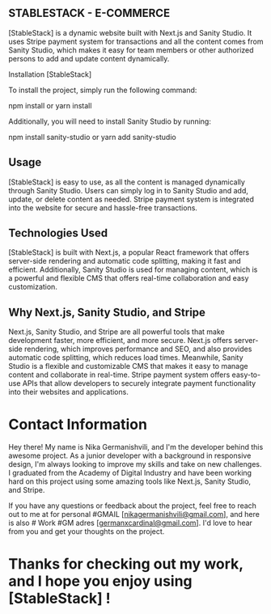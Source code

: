 ## STABLESTACK - E-COMMERCE

[StableStack] is a dynamic website built with Next.js and Sanity Studio. It uses Stripe payment system for transactions and all the content comes from Sanity Studio, which makes it easy for team members or other authorized persons to add and update content dynamically.

Installation [StableStack]

To install the project, simply run the following command:

npm install or yarn install

Additionally, you will need to install Sanity Studio by running:

npm install sanity-studio or yarn add sanity-studio

## Usage

[StableStack] is easy to use, as all the content is managed dynamically through Sanity Studio. Users can simply log in to Sanity Studio and add, update, or delete content as needed. Stripe payment system is integrated into the website for secure and hassle-free transactions.

## Technologies Used

[StableStack] is built with Next.js, a popular React framework that offers server-side rendering and automatic code splitting, making it fast and efficient. Additionally, Sanity Studio is used for managing content, which is a powerful and flexible CMS that offers real-time collaboration and easy customization.

## Why Next.js, Sanity Studio, and Stripe

Next.js, Sanity Studio, and Stripe are all powerful tools that make development faster, more efficient, and more secure. Next.js offers server-side rendering, which improves performance and SEO, and also provides automatic code splitting, which reduces load times. Meanwhile, Sanity Studio is a flexible and customizable CMS that makes it easy to manage content and collaborate in real-time. Stripe payment system offers easy-to-use APIs that allow developers to securely integrate payment functionality into their websites and applications.

# Contact Information

Hey there! My name is Nika Germanishvili, and I'm the developer behind this awesome project. As a junior developer with a background in responsive design, I'm always looking to improve my skills and take on new challenges. I graduated from the Academy of Digital Industry and have been working hard on this project using some amazing tools like Next.js, Sanity Studio, and Stripe.

If you have any questions or feedback about the project, feel free to reach out to me at for personal #GMAIL [nikagermanishvili@gmail.com], and here is also # Work #GM adres [germanxcardinal@gmail.com]. I'd love to hear from you and get your thoughts on the project.

# Thanks for checking out my work, and I hope you enjoy using [StableStack] !


